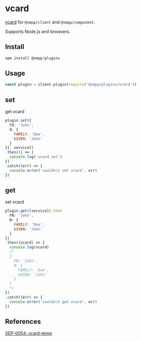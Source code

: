 # vcard

[vcard](https://xmpp.org/extensions/xep-0054.html) for `@xmpp/client` and `@xmpp/component`.

Supports Node.js and browsers.

## Install

```js
npm install @xmpp/plugins
```

## Usage

```js
const plugin = client.plugin(require('@xmpp/plugins/vcard'))
```

## set

get vcard

```js
plugin.set({
  FN: 'John',
  N: {
    FAMILY: 'Doe',
    GIVEN: 'John'
  }
}[, service])
.then(() => {
  console.log('vcard set')
})
.catch((err) => {
  console.error('couldn\t set vcard', err)
})
```


## get

set vcard

```js
plugin.get([service]).then
  FN: 'John',
  N: {
    FAMILY: 'Doe',
    GIVEN: 'John'
  }
})
.then((vcard) => {
  console.log(vcard)
  /*
  {
    FN: 'John',
    N: {
      FAMILY: 'Doe',
      GIVEN: 'John'
    }
  }
  */
})
.catch((err) => {
  console.error('couldn\t get vcard', err)
})
```

## References

[XEP-0054: vcard-temp](https://xmpp.org/extensions/xep-0054.html)
